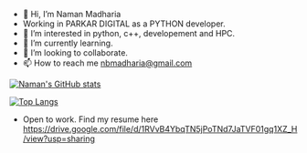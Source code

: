 - 👋 Hi, I’m Naman Madharia
- Working in PARKAR DIGITAL as a PYTHON developer.
- 👀 I’m interested in python, c++, developement and HPC.
- 🌱 I’m currently learning.
- 💞️ I’m looking to collaborate.
- 📫 How to reach me nbmadharia@gmail.com

[![Naman's GitHub stats](https://github-readme-stats.vercel.app/api?username=nbmadharia&theme=dracula)](https://github.com/anuraghazra/github-readme-stats)

[![Top Langs](https://github-readme-stats.vercel.app/api/top-langs/?username=nbmadharia)](https://github.com/anuraghazra/github-readme-stats)

- Open to work. Find my resume here https://drive.google.com/file/d/1RVvB4YbqTN5jPoTNd7JaTVF01gq1XZ_H/view?usp=sharing

<!---
nbmadharia/nbmadharia is a ✨ special ✨ repository because its `README.md` (this file) appears on your GitHub profile.
You can click the Preview link to take a look at your changes.
--->
